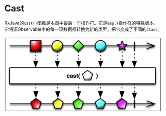 # Cast

RxJava的`cast()`函数是本章中最后一个操作符。它是`map()`操作符的特殊版本。它将源Observable中的每一项数据都转换为新的类型，把它变成了不同的`Class`。

![](chapter5_15.png)